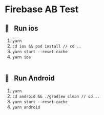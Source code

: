 # **Firebase AB Test**

## **🍎&nbsp;&nbsp; Run ios**

1. <code>yarn</code>
2. <code>cd ios && pod install // cd ..</code>
3. <code>yarn start --reset-cache</code>
4. <code>yarn ios</code>
   <br />
   <br />

## **🤖&nbsp;&nbsp; Run Android**

1. <code>yarn</code>
2. <code>cd android && ./gradlew clean // cd ..</code>
3. <code>yarn start --reset-cache</code>
4. <code>yarn android</code>
